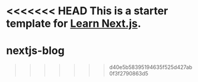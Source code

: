 <<<<<<< HEAD
This is a starter template for [Learn Next.js](https://nextjs.org/learn).
=======
# nextjs-blog
>>>>>>> d40e5b58395194635f525d427ab0f3f2790863d5
